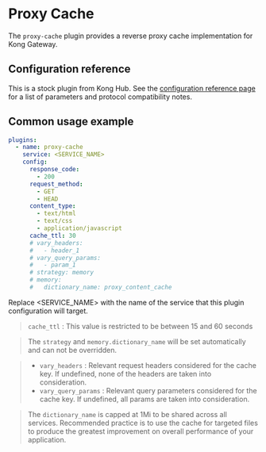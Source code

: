 # Proxy Cache

The `proxy-cache` plugin provides a reverse proxy cache implementation for Kong Gateway.

## Configuration reference

This is a stock plugin from Kong Hub. See the [configuration reference page](https://docs.konghq.com/hub/kong-inc/proxy-cache/)
for a list of parameters and protocol compatibility notes.

## Common usage example

```yaml
plugins:
  - name: proxy-cache
    service: <SERVICE_NAME>
    config:
      response_code:
        - 200
      request_method:
        - GET
        - HEAD
      content_type:
        - text/html
        - text/css
        - application/javascript
      cache_ttl: 30
      # vary_headers:
      #   - header_1
      # vary_query_params:
      #   - param_1
      # strategy: memory
      # memory:
      #   dictionary_name: proxy_content_cache
```

Replace <SERVICE_NAME> with the name of the service that this plugin
configuration will target.

> `cache_ttl` : This value is restricted to be between 15 and 60 seconds

> The `strategy` and `memory.dictionary_name` will be set automatically and can
> not be overridden.

> - `vary_headers` : Relevant request headers considered for the cache key. If
>   undefined, none of the headers are taken into consideration.
> - `vary_query_params` : Relevant query parameters considered for the cache
>   key. If undefined, all params are taken into consideration.

> The `dictionary_name` is capped at 1Mi to be shared across all services.
> Recommended practice is to use the cache for targeted files to produce the
> greatest improvement on overall performance of your application.
